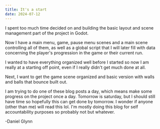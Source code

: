 ```yaml
---
title: It's a start
date: 2024-07-12
---
```


I spent too much time decided on and building the basic layout and scene management part of the project in Godot.

Now I have a main menu, game, pause menu scenes and a main scene controlling all of them, as well as a global script that I will later fill with data concerning the player's progression in the game or their current run.

I wanted to have everything organized well before I started so now I am really at a starting off point, even if I really didn't get much done at all.

Next, I want to get the game scene organized and basic version with walls and balls that bounce built out.

I am trying to do one of these blog posts a day, which means make some progress on the project once a day. Tomorrow is saturday, but I should still have time so hopefully this can get done by tomorrow. I wonder if anyone (other than me) will read this lol. I'm mostly doing this blog for self accountability purposes so probably not but whatever.

-Daniel Glynn
